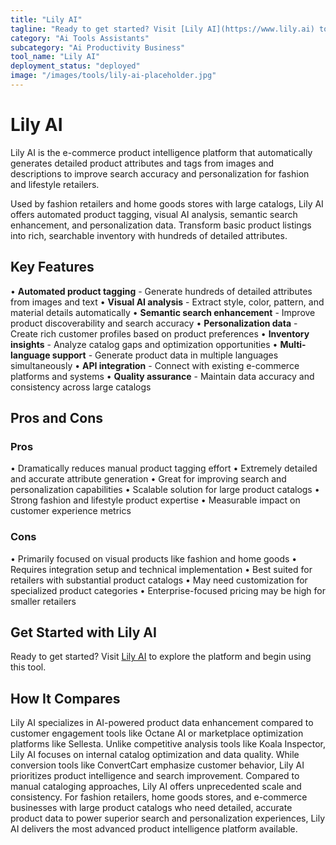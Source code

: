 ```yaml
---
title: "Lily AI"
tagline: "Ready to get started? Visit [Lily AI](https://www.lily.ai) to explore the platform and begin using this tool...."
category: "Ai Tools Assistants"
subcategory: "Ai Productivity Business"
tool_name: "Lily AI"
deployment_status: "deployed"
image: "/images/tools/lily-ai-placeholder.jpg"
---
```


# Lily AI

Lily AI is the e-commerce product intelligence platform that automatically generates detailed product attributes and tags from images and descriptions to improve search accuracy and personalization for fashion and lifestyle retailers.

Used by fashion retailers and home goods stores with large catalogs, Lily AI offers automated product tagging, visual AI analysis, semantic search enhancement, and personalization data. Transform basic product listings into rich, searchable inventory with hundreds of detailed attributes.

## Key Features

• **Automated product tagging** - Generate hundreds of detailed attributes from images and text
• **Visual AI analysis** - Extract style, color, pattern, and material details automatically
• **Semantic search enhancement** - Improve product discoverability and search accuracy
• **Personalization data** - Create rich customer profiles based on product preferences
• **Inventory insights** - Analyze catalog gaps and optimization opportunities
• **Multi-language support** - Generate product data in multiple languages simultaneously
• **API integration** - Connect with existing e-commerce platforms and systems
• **Quality assurance** - Maintain data accuracy and consistency across large catalogs

## Pros and Cons

### Pros
• Dramatically reduces manual product tagging effort
• Extremely detailed and accurate attribute generation
• Great for improving search and personalization capabilities
• Scalable solution for large product catalogs
• Strong fashion and lifestyle product expertise
• Measurable impact on customer experience metrics

### Cons
• Primarily focused on visual products like fashion and home goods
• Requires integration setup and technical implementation
• Best suited for retailers with substantial product catalogs
• May need customization for specialized product categories
• Enterprise-focused pricing may be high for smaller retailers

## Get Started with Lily AI

Ready to get started? Visit [Lily AI](https://www.lily.ai) to explore the platform and begin using this tool.

## How It Compares

Lily AI specializes in AI-powered product data enhancement compared to customer engagement tools like Octane AI or marketplace optimization platforms like Sellesta. Unlike competitive analysis tools like Koala Inspector, Lily AI focuses on internal catalog optimization and data quality. While conversion tools like ConvertCart emphasize customer behavior, Lily AI prioritizes product intelligence and search improvement. Compared to manual cataloging approaches, Lily AI offers unprecedented scale and consistency. For fashion retailers, home goods stores, and e-commerce businesses with large product catalogs who need detailed, accurate product data to power superior search and personalization experiences, Lily AI delivers the most advanced product intelligence platform available.